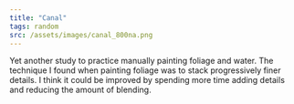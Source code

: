 ```yaml
---
title: "Canal"
tags: random
src: /assets/images/canal_800na.png
---
```

Yet another study to practice manually painting foliage and water. The technique I found when painting foliage was to stack progressively finer details. I think it could be improved by spending more time adding details and reducing the amount of blending.